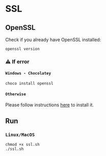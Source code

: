 # SSL

## OpenSSL

Check if you already have OpenSSL installed:

```shell
openssl version
```

### ⚠️ If error

#### `Windows - Chocolatey`

```shell
choco install openssl
```

#### `Otherwise`

Please follow instructions [here](https://github.com/openssl/openssl) to install it.

## Run

### `Linux/MacOS`

```shell
chmod +x ssl.sh
./ssl.sh
```